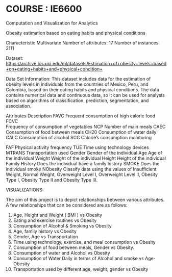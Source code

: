 # COURSE : IE6600
Computation and Visualization for Analytics  

Obesity estimation based on eating habits and physical conditions

Characteristic	Multivariate
Number of attributes:	17
Number of instances:	2111

Dataset: https://archive.ics.uci.edu/ml/datasets/Estimation+of+obesity+levels+based+on+eating+habits+and+physical+condition+

Data Set Information:
This dataset includes data for the estimation of obesity levels in individuals from the countries of Mexico, Peru, and Colombia, based on their eating habits and physical conditions. 
The data contains numerical data and continuous data, so it can be used for analysis based on algorithms of classification, prediction, segmentation, and association. 



Attributes	                           Description
FAVC	Frequent consumption of high caloric food 
FCVC	
 Frequency of consumption of vegetables 
NCP	Number of main meals 
CAEC	Consumption of food between meals
CH20	Consumption of water daily 
CALC	Consumption of alcohol
SCC	Calorie’s consumption monitoring 
 
FAF	Physical activity frequency
TUE	Time using technology devices
MTRANS	Transportation used 
Gender	Gender of the individual
Age 	Age of the individual
Weight	Weight of the individual
Height 	Height of the individual
Family History 	Does the individual have a family history 
SMOKE	Does the individual smoke 
NObesity 	Classify data using the values of Insufficient Weight, Normal Weight, Overweight Level I, Overweight Level II, Obesity Type I, Obesity Type II and Obesity Type III.


VISUALIZATIONS:

The aim of this project is to depict relationships between various attributes. A few relationships that can be considered are as follows:

1.	Age, Height and Weight ( BMI ) vs Obesity
2.	Eating and exercise routines vs Obesity
3.	Consumption of Alcohol & Smoking vs Obesity
4.	Age, family history vs Obesity  
5.	Gender, Age vs Transportation
6.	Time using technology, exercise, and meal consumption vs Obesity 
7.	Consumption of food between meals, Gender vs Obesity.
8.	Consumption of water and Alcohol vs Obesity
9.	Consumption of Water Daily in terms of Alcohol and smoke vs Age-Obesity
10.	Transportation used by different age, weight, gender vs Obesity

